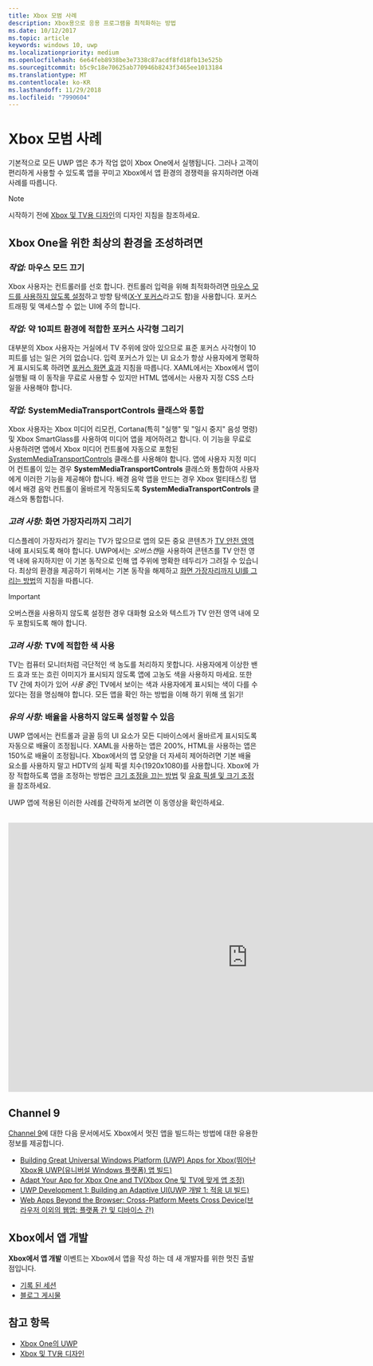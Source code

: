 ```yaml
---
title: Xbox 모범 사례
description: Xbox용으로 응용 프로그램을 최적화하는 방법
ms.date: 10/12/2017
ms.topic: article
keywords: windows 10, uwp
ms.localizationpriority: medium
ms.openlocfilehash: 6e64feb8938be3e7338c87acdf8fd18fb13e525b
ms.sourcegitcommit: b5c9c18e70625ab770946b8243f3465ee1013184
ms.translationtype: MT
ms.contentlocale: ko-KR
ms.lasthandoff: 11/29/2018
ms.locfileid: "7990604"
---
```

# <a name="xbox-best-practices"></a>Xbox 모범 사례

기본적으로 모든 UWP 앱은 추가 작업 없이 Xbox One에서 실행됩니다. 그러나 고객이 편리하게 사용할 수 있도록 앱을 꾸미고 Xbox에서 앱 환경의 경쟁력을 유지하려면 아래 사례를 따릅니다.
  > [!NOTE]
  > 시작하기 전에 [Xbox 및 TV용 디자인](../design/devices/designing-for-tv.md)의 디자인 지침을 참조하세요.   

## <a name="to-build-the-best-experiences-for-xbox-one"></a>Xbox One을 위한 최상의 환경을 조성하려면

### <a name="do-turn-off-mouse-mode"></a>*작업:* 마우스 모드 끄기

Xbox 사용자는 컨트롤러를 선호 합니다. 컨트롤러 입력을 위해 최적화하려면 [마우스 모드를 사용하지 않도록 설정](how-to-disable-mouse-mode.md)하고 방향 탐색([X-Y 포커스](../design/devices/designing-for-tv.md#xy-focus-navigation-and-interaction)라고도 함)을 사용합니다. 포커스 트래핑 및 액세스할 수 없는 UI에 주의 합니다.

### <a name="do-draw-a-focus-rectangle-that-is-appropriate-for-a-10-foot-experience"></a>*작업:* 약 10피트 환경에 적합한 포커스 사각형 그리기

대부분의 Xbox 사용자는 거실에서 TV 주위에 앉아 있으므로 표준 포커스 사각형이 10피트를 넘는 일은 거의 없습니다. 입력 포커스가 있는 UI 요소가 항상 사용자에게 명확하게 표시되도록 하려면 [포커스 화면 효과](../design/devices/designing-for-tv.md#focus-visual) 지침을 따릅니다. XAML에서는 Xbox에서 앱이 실행될 때 이 동작을 무료로 사용할 수 있지만 HTML 앱에서는 사용자 지정 CSS 스타일을 사용해야 합니다.

### <a name="do-integrate-with-the-systemmediatransportcontrols-class"></a>*작업:* SystemMediaTransportControls 클래스와 통합

Xbox 사용자는 Xbox 미디어 리모컨, Cortana(특히 "실행" 및 "일시 중지" 음성 명령) 및 Xbox SmartGlass를 사용하여 미디어 앱을 제어하려고 합니다. 이 기능을 무료로 사용하려면 앱에서 Xbox 미디어 컨트롤에 자동으로 포함된 [SystemMediaTransportControls](https://msdn.microsoft.com/library/windows/apps/windows.media.systemmediatransportcontrols.aspx) 클래스를 사용해야 합니다. 앱에 사용자 지정 미디어 컨트롤이 있는 경우 **SystemMediaTransportControls** 클래스와 통합하여 사용자에게 이러한 기능을 제공해야 합니다. 배경 음악 앱을 만드는 경우 Xbox 멀티태스킹 탭에서 배경 음악 컨트롤이 올바르게 작동되도록 **SystemMediaTransportControls** 클래스와 통합합니다.

<!-- ### *Do:* Use adaptive UI to account for snapped apps
One of the unique features of Xbox One is that users can snap apps such as Cortana next to any other app, so your app should respond gracefully when it runs in *fill mode*. Implement [adaptive UI](../get-started/universal-application-platform-guide.md#design-adaptive-ui-with-adaptive-panels) and make sure to test your app during development by snapping an app next to it. -->

### <a name="consider-draw-to-the-edge-of-the-screen"></a>*고려 사항:* 화면 가장자리까지 그리기

디스플레이 가장자리가 잘리는 TV가 많으므로 앱의 모든 중요 콘텐츠가 [TV 안전 영역](../design/devices/designing-for-tv.md#tv-safe-area) 내에 표시되도록 해야 합니다. UWP에서는 *오버스캔*을 사용하여 콘텐츠를 TV 안전 영역 내에 유지하지만 이 기본 동작으로 인해 앱 주위에 명확한 테두리가 그려질 수 있습니다. 최상의 환경을 제공하기 위해서는 기본 동작을 해제하고 [화면 가장자리까지 UI를 그리는 방법](turn-off-overscan.md)의 지침을 따릅니다.
> [!IMPORTANT]
  > 오버스캔을 사용하지 않도록 설정한 경우 대화형 요소와 텍스트가 TV 안전 영역 내에 모두 포함되도록 해야 합니다. 

### <a name="consider-use-tv-safe-colors"></a>*고려 사항:* TV에 적합한 색 사용

TV는 컴퓨터 모니터처럼 극단적인 색 농도를 처리하지 못합니다. 사용자에게 이상한 밴드 효과 또는 흐린 이미지가 표시되지 않도록 앱에 고농도 색을 사용하지 마세요. 또한 TV 간에 차이가 있어 *사용 중*인 TV에서 보이는 색과 사용자에게 표시되는 색이 다를 수 있다는 점을 명심해야 합니다. 모든 앱을 확인 하는 방법을 이해 하기 위해 [색](../design/devices/designing-for-tv.md#colors) 읽기!

### <a name="remember-you-can-disable-scaling"></a>*유의 사항:* 배율을 사용하지 않도록 설정할 수 있음

UWP 앱에서는 컨트롤과 글꼴 등의 UI 요소가 모든 디바이스에서 올바르게 표시되도록 자동으로 배율이 조정됩니다. XAML을 사용하는 앱은 200%, HTML을 사용하는 앱은 150%로 배율이 조정됩니다. Xbox에서의 앱 모양을 더 자세히 제어하려면 기본 배율 요소를 사용하지 말고 HDTV의 실제 픽셀 치수(1920x1080)를 사용합니다. Xbox에 가장 적합하도록 앱을 조정하는 방법은 [크기 조정을 끄는 방법](disable-scaling.md) 및 [유효 픽셀 및 크기 조정](../design/basics/design-and-ui-intro.md#effective-pixels-and-scaling)을 참조하세요.

UWP 앱에 적용된 이러한 사례를 간략하게 보려면 이 동영상을 확인하세요.
</br>
</br>
<iframe src="https://channel9.msdn.com/Blogs/One-Dev-Minute/Tailoring-your-UWP-app-for-Xbox/player" width="960" height="540" allowFullScreen frameBorder="0"></iframe>

## <a name="channel-9"></a>Channel 9

[Channel 9](https://channel9.msdn.com/)에 대한 다음 문서에서도 Xbox에서 멋진 앱을 빌드하는 방법에 대한 유용한 정보를 제공합니다.

- [Building Great Universal Windows Platform (UWP) Apps for Xbox(뛰어난 Xbox용 UWP(유니버설 Windows 플랫폼) 앱 빌드)](https://channel9.msdn.com/Events/Build/2016/B883)
- [Adapt Your App for Xbox One and TV(Xbox One 및 TV에 맞게 앱 조정)](https://channel9.msdn.com/Events/Build/2016/T651-R1)
- [UWP Development 1: Building an Adaptive UI(UWP 개발 1: 적응 UI 빌드)](https://channel9.msdn.com/Events/Build/2016/L724-R1)
- [Web Apps Beyond the Browser: Cross-Platform Meets Cross Device(브라우저 이외의 웹앱: 플랫폼 간 및 디바이스 간)](https://channel9.msdn.com/Events/Build/2016/B888)

## <a name="app-dev-on-xbox"></a>Xbox에서 앱 개발

**Xbox에서 앱 개발** 이벤트는 Xbox에서 앱을 작성 하는 데 새 개발자를 위한 멋진 출발점입니다.

* [기록 된 세션](https://developer.microsoft.com/windows/projects/campaigns/app-dev-on-xbox-event#WatchNow)
* [블로그 게시물](https://developer.microsoft.com/windows/projects/campaigns/app-dev-on-xbox-event#BlogSeries)

## <a name="see-also"></a>참고 항목

- [Xbox One의 UWP](index.md)
- [Xbox 및 TV용 디자인](../design/devices/designing-for-tv.md)
